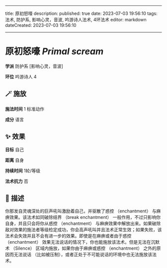 
---
title: 原初怒嚎
description: 
published: true
date: 2023-07-03 19:56:10
tags: 法术, 防护系, 影响心灵，音波, 吟游诗人法术, 4环法术
editor: markdown
dateCreated: 2023-07-03 19:56:10

---

# **原初怒嚎** *Primal scream*

**学派** 防护系 \[影响心灵，音波\] 

**环位** 吟游诗人 4

## 🪄 施放

**施法时间** 1 标准动作

**成分** 语言

## ✨ 效果 

**目标** 自己 

**距离** 自身  

**持续时间** 1轮/等级 

**法术抗力** 否

## 📖 描述

你那发自灵魂深处的巨声吼叫激励着自己，并驱散了惑控 （enchantment） 与麻痹效果。该法术如同破除结界 （break enchantment） 一般作用，不过只影响你自身，并且只会将你从惑控 （enchantment） 与麻痹效果中解放出来。如果破除敌对效果的施法者等级检定成功，你会高声吼叫并且法术正常生效；如果失败，该法术会失效并且不会有进一步的效果。即使是在麻痹或者由于惑控 （enchantment） 效果无法说话的情况下，你也能施放该法术。但是无法在沉默术 （Silence） 区域内施放，如果你由于麻痹或惑控 （enchantment） 之外的原因而无法说话 （比如被压制），或者正处于不可能说话的环境中也无法施放该法术。
    